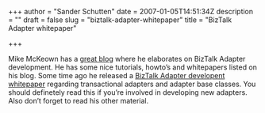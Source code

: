 +++
author = "Sander Schutten"
date = 2007-01-05T14:51:34Z
description = ""
draft = false
slug = "biztalk-adapter-whitepaper"
title = "BizTalk Adapter whitepaper"

+++


Mike McKeown has a [great blog](http://blogs.msdn.com/biztalk_adapter_development/default.aspx) where he elaborates on BizTalk Adapter development. He has some nice tutorials, howto’s and whitepapers listed on his blog. Some time ago he released a [BizTalk Adapter developent whitepaper](http://blogs.msdn.com/biztalk_adapter_development/archive/2006/05/16/599216.aspx) regarding transactional adapters and adapter base classes. You should definetely read this if you’re involved in developing new adapters. Also don’t forget to read his other material.


